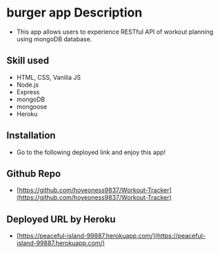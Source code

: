 # burger app Description

- This app allows users to experience RESTful API of workout planning using mongoDB database.

## Skill used

- HTML, CSS, Vanilia JS
- Node.js
- Express
- mongoDB
- mongoose
- Heroku

## Installation

- Go to the following deployed link and enjoy this app!

## Github Repo

- [https://github.com/hoyeoness9837/Workout-Tracker](https://github.com/hoyeoness9837/Workout-Tracker)

## Deployed URL by Heroku

- [https://peaceful-island-99887.herokuapp.com/](https://peaceful-island-99887.herokuapp.com/)
